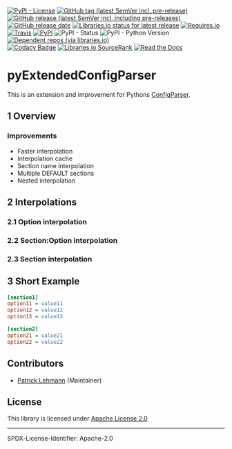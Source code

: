 [![PyPI - License](https://img.shields.io/pypi/l/pyExtendedConfigParser?logo=PyPI)](LICENSE.md)
[![GitHub tag (latest SemVer incl. pre-release)](https://img.shields.io/github/v/tag/Paebbels/pyExtendedConfigParser?logo=GitHub&include_prereleases)](https://github.com/Paebbels/pyExtendedConfigParser/tags)
[![GitHub release (latest SemVer incl. including pre-releases)](https://img.shields.io/github/v/release/Paebbels/pyExtendedConfigParser?logo=GitHub&include_prereleases)](https://github.com/Paebbels/pyExtendedConfigParser/releases/latest)
[![GitHub release date](https://img.shields.io/github/release-date/Paebbels/pyExtendedConfigParser?logo=GitHub&)](https://github.com/Paebbels/pyExtendedConfigParser/releases)
[![Libraries.io status for latest release](https://img.shields.io/librariesio/release/pypi/pyExtendedConfigParser)](https://libraries.io/github/Paebbels/pyExtendedConfigParser)
[![Requires.io](https://img.shields.io/requires/github/Paebbels/pyExtendedConfigParser)](https://requires.io/github/Paebbels/pyExtendedConfigParser/requirements/?branch=master)  
[![Travis](https://img.shields.io/travis/com/Paebbels/pyExtendedConfigParser?logo=Travis)](https://travis-ci.com/Paebbels/pyExtendedConfigParser)
[![PyPI](https://img.shields.io/pypi/v/pyExtendedConfigParser?logo=PyPI)](https://pypi.org/project/pyExtendedConfigParser/)
![PyPI - Status](https://img.shields.io/pypi/status/pyExtendedConfigParser?logo=PyPI)
![PyPI - Python Version](https://img.shields.io/pypi/pyversions/pyExtendedConfigParser?logo=PyPI)
[![Dependent repos (via libraries.io)](https://img.shields.io/librariesio/dependent-repos/pypi/pyExtendedConfigParser)](https://github.com/Paebbels/pyExtendedConfigParser/network/dependents)  
[![Codacy Badge](https://api.codacy.com/project/badge/Grade/cccd49c40c274baf8727dea60e9b1af3)](https://www.codacy.com/manual/Paebbels/pyExtendedConfigParser)
[![Libraries.io SourceRank](https://img.shields.io/librariesio/sourcerank/pypi/pyExtendedConfigParser)](https://libraries.io/github/Paebbels/pyExtendedConfigParser/sourcerank)
[![Read the Docs](https://img.shields.io/readthedocs/pyextendedconfigparser)](https://pyExtendedConfigParser.readthedocs.io/en/latest/)

# pyExtendedConfigParser

<!--
[[![Build Status](https://travis-ci.org/Paebbels/ExtendedConfigParser.svg?branch=master)](https://travis-ci.org/Paebbels/ExtendedConfigParser)](https://travis-ci.org/Paebbels/ExtendedConfigParser/branches)
-->


This is an extension and improvement for Pythons [ConfigParser](https://docs.python.org/3/library/configparser.html).

## 1 Overview


### Improvements

 -  Faster interpolation
 -  Interpolation cache
 -  Section name interpolation
 -  Multiple DEFAULT sections
 -  Nested interpolation

## 2 Interpolations

### 2.1 Option interpolation

### 2.2 Section:Option interpolation

### 2.3 Section interpolation


## 3 Short Example

```ini
[section1]
option11 = value11
option12 = value12
option13 = value13

[section2]
option21 = value21
option22 = value22
```

## Contributors

* [Patrick Lehmann](https://github.com/Paebbels) (Maintainer)


## License

This library is licensed under [Apache License 2.0](LICENSE.md)

-------------------------

SPDX-License-Identifier: Apache-2.0
